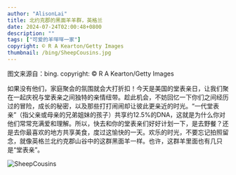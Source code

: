 ```yaml
---
author: "AlisonLai"
title: 北约克郡的黑面羊羊群，英格兰
date: 2024-07-24T02:00:48+0800
description: ""
tags: ["可爱的羊咩咩一家"]
copyright: © R A Kearton/Getty Images
thumbnail: /bing/SheepCousins.jpg
---
```

图文来源自：bing.  copyright: © R A Kearton/Getty Images

如果没有他们，家庭聚会的氛围就会大打折扣！今天是美国的堂表亲日，让我们聚在一起庆祝与堂表亲之间独特的亲情纽带。趁此机会，不妨回忆一下你们之间经历过的冒险，成长的秘密，以及那些打打闹闹却让彼此更亲近的时光。“一代堂表亲”（指父亲或母亲的兄弟姐妹的孩子）共享约12.5%的DNA，这就是为什么你对他们常常充满爱和理解。所以，快去和你的堂表亲们好好计划一下，是去野餐？还是去你最喜欢的地方共享美食，度过这愉快的一天。欢乐的时光，不要忘记拍照留念，就像英格兰北约克郡山谷中的这群黑面羊一样。也许，这群羊里面也有几只是“堂表亲”。

![SheepCousins](/bing/SheepCousins.jpg)